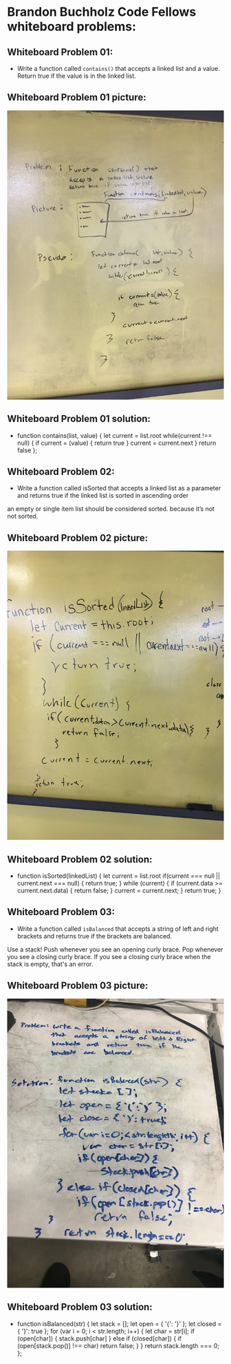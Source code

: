 # Brandon Buchholz Code Fellows whiteboard problems:

## Whiteboard Problem 01:

* Write a function called `contains()` that accepts a
linked list and a value. Return true if the value is 
in the linked list.

## Whiteboard Problem 01 picture:
![alt text](assets/Whiteboard-01.JPG)

## Whiteboard Problem 01 solution:

* function contains(list, value) {
    let current = list.root
    while(current !== null) {
        if current = (value) {
            return true
        }
        current = current.next
    }
    return false
};

## Whiteboard Problem 02:

* Write a function called isSorted that accepts a linked list as
a parameter and returns true if the linked list is sorted in
ascending order

an empty or single item list should be considered sorted.
because it’s not not sorted.

## Whiteboard Problem 02 picture:
![alt text](assets/Whiteboard-02.JPG)

## Whiteboard Problem 02 solution:

* function isSorted(linkedList) {
    let current = list.root
    if(current === null || current.next === null) {
        return true;
    } while (current) {
        if (current.data >= current.next.data) {
            return false;
        }
        current = current.next;
    }
    return true;
}
## Whiteboard Problem 03:

* Write a function called `isBalanced` that accepts a
string of left and right brackets and returns true if
the brackets are balanced.

Use a stack!
Push whenever you see an opening curly brace.
Pop whenever you see a closing curly brace.
If you see a closing curly brace when the stack is empty,
that's an error.

## Whiteboard Problem 03 picture:
![alt text](assets/Whiteboard-03.JPG)

## Whiteboard Problem 03 solution:

* function isBalanced(str) {
    let stack = [];
    let open = { '{': '}' };
    let closed = { '}': true };
    for (var i = 0; i < str.length; i++) {
        let char = str[i];
        if (open[char]) {
            stack.push[char]
        } else if (closed[char]) {
            if (open[stack.pop()] !== char)
             return false;
        }
    }
    return stack.length === 0;
};
